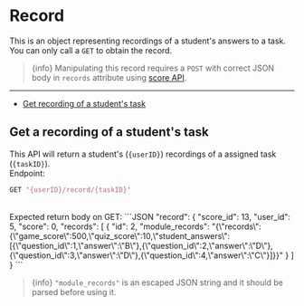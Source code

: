 # Record  
This is an object representing recordings of a student's answers to a task. You can only call a `GET` to obtain the record.
<br/>
> {info} Manipulating this record requires a `POST` with correct JSON body in `records` attribute using [score API](/{{route}}/{{version}}/score#section-1).

---

- [Get recording of a student's task](/{{route}}/{{version}}/record#section-1)

<a id="section-1"></a>
## Get a recording of a student's task
This API will return a student's (`{userID}`) recordings of a assigned task (`{taskID}`).  
Endpoint:
```perl
GET '{userID}/record/{taskID}'
```
<br/>
Expected return body on GET:
```JSON
"record": {
    "score_id": 13,
    "user_id": 5,
    "score": 0,
    "records": [
        {
            "id": 2,
            "module_records": "{\"records\":{\"game_score\":500,\"quiz_score\":10,\"student_answers\":[{\"question_id\":1,\"answer\":\"B\"},{\"question_id\":2,\"answer\":\"D\"},{\"question_id\":3,\"answer\":\"D\"},{\"question_id\":4,\"answer\":\"C\"}]}}"
        }
    ]
}
```

> {info} `"module_records"` is an escaped JSON string and it should be parsed before using it.

